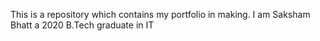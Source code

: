 This is a repository which contains my portfolio in making. I am Saksham Bhatt a 2020 B.Tech graduate in IT
